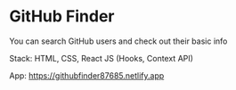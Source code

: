 # GitHub Finder #

You can search GitHub users and check out their basic info  

Stack: HTML, CSS, React JS (Hooks, Context API)

App: https://githubfinder87685.netlify.app
